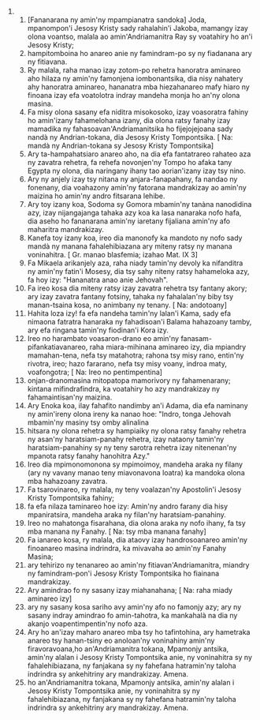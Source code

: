 <ol>
  <li>
    <ol>
      <li>[Fananarana ny amin'ny mpampianatra sandoka] Joda, mpanompon'i Jesosy Kristy sady rahalahin'i Jakoba, mamangy izay olona voantso, malala ao amin'Andriamanitra Ray sy voatahiry ho an'i Jesosy Kristy;</li>
      <li>hampitomboina ho anareo anie ny famindram-po sy ny fiadanana ary ny fitiavana.</li>
      <li>Ry malala, raha manao izay zotom-po rehetra hanoratra aminareo aho hilaza ny amin'ny famonjena iombonantsika, dia nisy nahatery ahy hanoratra aminareo, hananatra mba hiezahanareo mafy hiaro ny finoana izay efa voatolotra indray mandeha monja ho an'ny olona masina.</li>
      <li>Fa misy olona sasany efa niditra misokosoko, izay voasoratra fahiny ho amin'izany fahamelohana izany, dia olona ratsy fanahy izay mamadika ny fahasoavan'Andriamanitsika ho fijejojejoana sady nandà ny Andrian-tokana, dia Jesosy Kristy Tompontsika. [ Na: mandà ny Andrian-tokana sy Jesosy Kristy Tompontsika]</li>
      <li>Ary ta-hampahatsiaro anareo aho, na dia efa fantatrareo rahateo aza ny zavatra rehetra, fa rehefa novonjen'ny Tompo ho afaka tany Egypta ny olona, dia naringany ihany tao aorian'izany izay tsy nino.</li>
      <li>Ary ny anjely izay tsy nitana ny anjara-fanapahany, fa nandao ny fonenany, dia voahazony amin'ny fatorana mandrakizay ao amin'ny maizina ho amin'ny andro fitsarana lehibe.</li>
      <li>Ary toy izany koa, Sodoma sy Gomora mbamin'ny tanàna nanodidina azy, izay nijangajanga tahaka azy koa ka lasa nanaraka nofo hafa, dia aseho ho fananarana amin'ny iaretany fijaliana amin'ny afo maharitra mandrakizay.</li>
      <li>Kanefa toy izany koa, ireo dia manonofy ka mandoto ny nofo sady mandà ny manana fahalehibiazana ary miteny ratsy ny manana voninahitra. [ Gr. manao blasfemia; izahao Mat. IX 3]</li>
      <li>Fa Mikaela arikanjely aza, raha niady tamin'ny devoly ka nifanditra ny amin'ny fatin'i Mosesy, dia tsy sahy niteny ratsy hahameloka azy, fa hoy izy: "Hananatra anao anie Jehovah".</li>
      <li>Fa ireo kosa dia miteny ratsy izay zavatra rehetra tsy fantany akory; ary izay zavatra fantany fotsiny, tahaka ny fahalalan'ny biby tsy manan-tsaina kosa, no animbany ny tenany. [ Na: andotoany]</li>
      <li>Hahita loza izy! fa efa nandeha tamin'ny lalan'i Kama, sady efa nimaona fatratra hanaraka ny fahadisoan'i Balama hahazoany tamby, ary efa ringana tamin'ny fiodinan'i Kora izy.</li>
      <li>Ireo no harambato voasaron-drano eo amin'ny fanasam-pifankatiavanareo, raha miara-mihinana aminareo izy, dia mpiandry mamahan-tena, nefa tsy matahotra; rahona tsy misy rano, entin'ny rivotra, ireo; hazo fararano, nefa tsy misy voany, indroa maty, voafongotra; [ Na: Ireo no pentimpentina]</li>
      <li>onjan-dranomasina mitopatopa mamorivory ny fahamenarany; kintana mifindrafindra, ka voatahiry ho azy mandrakizay ny fahamaintisan'ny maizina.</li>
      <li>Ary Enoka koa, ilay fahafito nandimby an'i Adama, dia efa naminany ny amin'ireny olona ireny ka nanao hoe: "Indro, tonga Jehovah mbamin'ny masiny tsy omby alinalina</li>
      <li>hitsara ny olona rehetra sy hampiaiky ny olona ratsy fanahy rehetra ny asan'ny haratsiam-panahy rehetra, izay nataony tamin'ny haratsiam-panahiny sy ny teny sarotra rehetra izay nitenenan'ny mpanota ratsy fanahy hanohitra Azy."</li>
      <li>Ireo dia mpimonomonona sy mpimoimoy, mandeha araka ny filany (ary ny vavany manao teny miavonavona loatra) ka mandoka olona mba hahazoany zavatra.</li>
      <li>Fa tsarovinareo, ry malala, ny teny voalazan'ny Apostolin'i Jesosy Kristy Tompontsika fahiny;</li>
      <li>fa efa nilaza taminareo hoe izy: Amin'ny andro farany dia hisy mpaniratsira, mandeha araka ny filan'ny haratsiam-panahiny.</li>
      <li>Ireo no mahatonga fisarahana, dia olona araka ny nofo ihany, fa tsy mba manana ny Fanahy. [ Na: tsy mba manana fanahy]</li>
      <li>Fa ianareo kosa, ry malala, dia ataovy izay handrosoanareo amin'ny finoanareo masina indrindra, ka mivavaha ao amin'ny Fanahy Masina;</li>
      <li>ary tehirizo ny tenanareo ao amin'ny fitiavan'Andriamanitra, miandry ny famindram-pon'i Jesosy Kristy Tompontsika ho fiainana mandrakizay.</li>
      <li>Ary amindrao fo ny sasany izay miahanahana; [ Na: raha miady aminareo izy]</li>
      <li>ary ny sasany kosa sariho avy amin'ny afo no famonjy azy; ary ny sasany indray amindrao fo amin-tahotra, ka mankahalà na dia ny akanjo voapentimpentin'ny nofo aza.</li>
      <li>Ary ho an'izay maharo anareo mba tsy ho tafintohina, ary hametraka anareo tsy hanan-tsiny eo anoloan'ny voninahiny amin'ny firavoravoana,ho an'Andriamanitra tokana, Mpamonjy antsika, amin'ny alalan i Jesosy Kristy Tompontsika anie, ny voninahitra sy ny fahalehibiazana, ny fanjakana sy ny fahefana hatramin'ny taloha indrindra sy ankehitriny ary mandrakizay. Amena.</li>
      <li>ho an'Andriamanitra tokana, Mpamonjy antsika, amin'ny alalan i Jesosy Kristy Tompontsika anie, ny voninahitra sy ny fahalehibiazana, ny fanjakana sy ny fahefana hatramin'ny taloha indrindra sy ankehitriny ary mandrakizay. Amena.</li>
    </ol>
  </li>
</ol>